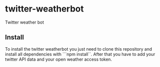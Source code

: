 # twitter-weatherbot
Twitter weather bot


## Install

To install the twitter weatherbot you just need to clone this repository and install all dependencies with ```npm install``. After that you have to add your twitter API data and your open weather access token.

